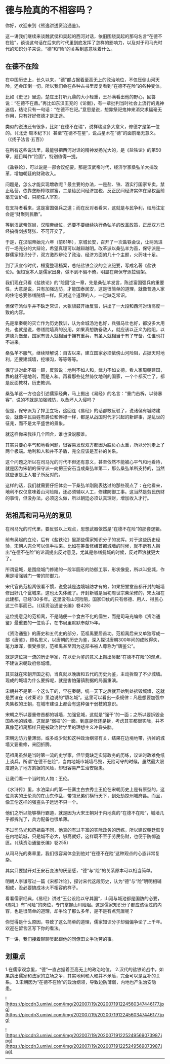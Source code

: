# 德与险真的不相容吗？

你好，欢迎来到《熊逸讲透资治通鉴》。

这一讲我们继续来谈魏武侯和吴起的西河对话，依旧围绕吴起的那句名言“在德不在险”，谈谈这句话在后来的时代里到底发挥了怎样的影响力，以及对于司马光时代的知识分子来说，“德”和“险”的关系到底意味着什么。

## 在德不在险

在中国历史上，长久以来，“德”都占据着至高无上的政治地位，不仅压倒山河天险，还会压倒一切。所以我们会在各种古书里反复看到“在德不在险”的各种变体。

比如《史记》里边，楚庄王打听九鼎的大小轻重，王孙满看出他的野心，回答说：“在德不在鼎。”再比如东汉王充的《论衡》，有一章批判当时社会上流行的鬼神迷信，结论只有一句话：“在德不在祀。”意思是说，想靠祭祀鬼神来消灾求福毫无作用，只有好好修德才是正途。

类似的说法还有很多，比如“在德不在瑞”，说祥瑞没多大意义，修德才是第一位的。（《北史·周本纪下》）甚至“在德不在星”，说占星术在“德”的面前毫无意义。（《扬子法言·五百》）

在所有这些说法里，最能够把西河对话的精神发扬光大的，是《盐铁论》的第50章，题目叫作“险固”，特别值得一提。

《盐铁论》，可以说是一部会议纪要。那是汉武帝时代，经济学家桑弘羊大搞改革，增加朝廷的财政收入。

问题是，怎么才能实现增收呢？最主要的办法，一是盐、铁、酒实行国家专卖，禁止私营，依靠垄断榨取财富，二是给民间经济加税，反正民间经济实体在皇权面前毫无议价权，只能任人宰割。

在支持者看来，这是富国强兵之道；而在反对者看来，这就是与民争利，结局注定会是“财聚则民散”。

等到汉武帝驾崩，汉昭帝继位，还要不要继续执行桑弘羊的改革政策，正反双方已经搞得剑拔弩张、不可开交了。

于是，在汉昭帝始元六年（前81年），京城长安，召开了一次盐铁会议，让两派进行一场充分的大辩论，希望真理可以越辩越明。改革派以桑弘羊为首，保守派是一群儒家知识分子，双方激烈辩论了政治、经济方面的几十个主题，火药味十足。

到了汉宣帝时代，桓宽整理档案，总结盐铁会议的会议纪要，写成名著《盐铁论》。但桓宽本人是儒家出身，做不到不偏不倚，明显在帮保守派拉偏架。

我们现在只看《盐铁论》的“险固”这一章，先是桑弘羊发言，陈述富国强兵的重要性，大意是说，只有加强边防，才能国泰民安，这是很简单的道理，就像普通人家的住宅总要修缮院墙一样。反对这个道理的人，一定缺乏常识。

但保守派似乎并不缺乏常识，大张旗鼓开始反驳，讲出了一大段和西河对话高度一致的内容。

先是拿秦朝的灭亡作为历史教训，认为金城汤池也好，兵强马壮也好，都没多大用处，也就是说，修缮院墙真的没用，如果真想防备敌人，就应该以正义为险阻，以道德为堡垒，国家有贤人就相当于拥有重兵，有圣人就相当于有了守备，任谁也打不进来。

桑弘羊不服气，继续辩解说：自古以来，建立国家必须依傍山河险阻，占据天时地利，还要建城墙，挖壕沟，等等等等。

保守派对此不屑一顾，反驳说：地利不如人和，武力不如文德。看人家周朝建国，靠的就不是地利，而是人和。再看那些徒然倚仗地利的国家，一个个都灭亡了，都是反面教材，历史教训。

桑弘羊这一方也会引述儒家经典，马上搬出《易经》的名言：“重门击柝，以待暴客”，说的不就是加强城防，以备坏人入侵吗？

但是，保守派为了捍卫立场，这回连《易经》的话都敢反驳了，说诸侯有城防建设，就像平民百姓有爵位和俸禄一样，都是从战国时代才兴起的新鲜事，是乱世的征兆，而不是太平盛世的景象。

就这样你来我往几个回合，谁也没说服谁。

其实只要心平气和地看问题，很容易发现双方都因为胜负心太重，所以分别走上了两个极端。地利和人和并不矛盾，完全应该是互补的关系。

这个问题之所以在司马光的时代不但还有意义，甚至依然不能被心平气和地看待，就是因为宋朝的保守派一向把王安石当成桑弘羊第二，那么桑弘羊所支持的，当然就应该是正人君子所反对的。

这样的话，我们就需要仔细体会一下桑弘羊刚刚表达过的那些观点了：在他看来，地利不仅仅意味着山河险阻，还必须辅以人工，修建防御工事。这当然是劳民伤财的事情，但没办法，必须这么做，所以朝廷必须认真理财，增加收入才行。

## 范祖禹和司马光的意见

在司马光的时代里，要反驳以上观点，思想武器依然是“在德不在险”的那套逻辑。

前有吴起的立论，后有《盐铁论》里那些儒家知识分子的发挥。对于这些历史经验，宋朝人完全可以信手拈来。比如在筹备修缮首都城墙的时候，就不断有人搬出“在德不在险”的论调提出反对意见，尤其是修缮瓮城的时候，反对声浪就更大了。

所谓瓮城，是围绕城门修建的一段半圆形的防御工事，形状像瓮，所以叫瓮城，作用是增强城门一带的防御力。

宋代官员范祖禹很看不惯，说瓮城是边境城防才有的，如果把堂堂首都开封的城墙修出好几个瓮城来，这也太失体统了。开封新城是当初周世宗柴荣修的，宋太祖在此建都，已经130多年。这里没有山河险阻，国家仰仗的只有修德、用人、得民心这三件事而已。（《续资治通鉴长编》卷428）

这位提意见的范祖禹，不是随便一个食古不化的儒生，而是司马光编修《资治通鉴》最重要的一位助手，在书局里默默奉献15年。

《资治通鉴》的唐史和五代史的部分，范祖禹要居首功。范祖禹后来又单独写成一部《唐鉴》，顾名思义，以唐朝的历史为鉴，深入探讨唐朝300年间的成败得失，笔力雄浑，很受推崇，范祖禹甚至因为这部书被人尊称为“唐鉴公”。

就是这位第一流的历史学家，在以史为鉴的意义上搬出吴起“在德不在险”的观点，不建议宋朝政府修城墙。

其实就在宋朝开国之初，当真就以晚唐和五代的历史为鉴，主动拆毁了不少城墙。现成的城墙为什么要拆呢，就是害怕藩镇割据的局面重演。

宋朝并不是第一个这么干的，早在秦朝，统一天下之后就开始到处拆毁城墙，这就是贾谊在《过秦论》里边说的“隳名城”。这里可以看出一条规律：凡是想要加强中央集权的王朝，在城市建设上都会有这种强干弱枝的意识。

宋朝之所以要重修首都的城墙，加强瓮城，这就是“强干”的一面；之所以要拆毁全国各地的城墙，这就是“弱枝”的一面。到底是修还是拆，考虑其实都很实际，并不真像范祖禹那样只是被政治哲学里的理想主义冲昏头脑。

宋朝边防力量薄弱，或多或少就和这种政治纲领有关，结果在边境地带，拆掉的城墙又要重修，来回折腾。

范祖禹虽然是当时第一流的史学家，但毕竟缺乏实际政务的历练，议论时政难免纸上谈兵。所谓“在德不在险”，当内地城市城墙尽毁，无险可守的时候，虽然最大限度避免了地方割据的风险，却很容易产生治安隐患。

让我们看一个当时的人物：王伦。

《水浒传》里，水泊梁山的第一任寨主白衣秀士王伦在宋朝历史上是有原型的，这位真实的王伦真的在山东作乱，带领兄弟们横行天下，到处劫掠州城府县。而且，像王伦这样的强盗头子远远不只一个。

他们之所以能够横行霸道，就是因为大宋王朝对于内地真的“在德不在险”，城墙几乎都拆光了，兵力配备也很单薄。

不过司马光和范祖禹不同，他真的有过丰富的实际政务的历练，所以建议朝廷恢复在内地筑城，只是城不必大，够高就好，这样既不至于劳民伤财，也便于防御盗匪。（《续资治通鉴长编》卷255）

从司马光的奏章里，我们很容易体会到他对“在德不在险”这种观点的心态非常复杂。

其实只要抛开对王安石变法的厌恶感，“德”与“险”的关系原本可以相当简单。

明朝人李谦写过一篇《宋都汴论》，探讨宋代这段历史，认为“德”与“险”明明相辅相成，没必要搞成冰火不相容的样子。

看看儒家经典，《易经》讲过“王公设险以守其国”，山河与城池都是国防的必要，《周礼》有“司险”的岗位，专门掌握山川险阻。这是儒家知识分子都应该读过的内容，也是很简单的道理，却争论了那么多年，是不是有点荒唐呢？

你觉得是什么原因，导致了这么简单的道理，儒家知识分子却偏偏争论了上千年。欢迎在留言区写下你的看法。

下一讲，我们接着聊聊吴起跟他的同僚田文争功劳的事。

## 划重点

1.在儒家观念里，“德”一直占据着至高无上的政治地位。
2.汉代的盐铁论战中，如果跳出儒家和法家的立场之争，其实地利和人和并不矛盾，完全可以是互补的关系。
3.宋朝因为“在德不在险”的政治纲领，导致边防薄弱，内地也产生治安隐患。

![https://piccdn3.umiwi.com/img/202007/19/202007191224560347446177.jpg](https://piccdn3.umiwi.com/img/202007/19/202007191224560347446177.jpg)

![https://piccdn3.umiwi.com/img/202007/19/202007191225249569073987.jpg](https://piccdn3.umiwi.com/img/202007/19/202007191225249569073987.jpg)

---

